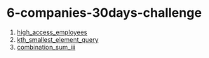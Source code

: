 # 6-companies-30days-challenge

1. [high_access_employees](https://leetcode.com/problems/high-access-employees/description/)
2. [kth_smallest_element_query](https://leetcode.com/problems/query-kth-smallest-trimmed-number/)
3. [combination_sum_iii](https://leetcode.com/problems/combination-sum-iii/)